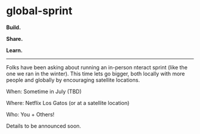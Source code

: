 # global-sprint

**Build.**

**Share.**

**Learn.**

------

Folks have been asking about running an in-person nteract sprint (like the one we ran in the winter). This time lets go bigger, both locally with more people and globally by encouraging satellite locations.

When: Sometime in July (TBD)

Where: Netflix Los Gatos (or at a satellite location)

Who: You + Others!

Details to be announced soon.

